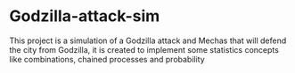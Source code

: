 # Godzilla-attack-sim
This project is a simulation of a Godzilla attack and Mechas that will defend the city from Godzilla, it is created to implement some statistics concepts like combinations, chained processes and probability 
